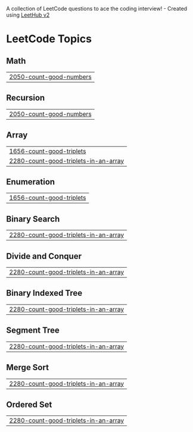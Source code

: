 A collection of LeetCode questions to ace the coding interview! - Created using [LeetHub v2](https://github.com/arunbhardwaj/LeetHub-2.0)
<!---LeetCode Topics Start-->
# LeetCode Topics
## Math
|  |
| ------- |
| [2050-count-good-numbers](https://github.com/VINIT1819/Leetcode/tree/master/2050-count-good-numbers) |
## Recursion
|  |
| ------- |
| [2050-count-good-numbers](https://github.com/VINIT1819/Leetcode/tree/master/2050-count-good-numbers) |
## Array
|  |
| ------- |
| [1656-count-good-triplets](https://github.com/VINIT1819/Leetcode/tree/master/1656-count-good-triplets) |
| [2280-count-good-triplets-in-an-array](https://github.com/VINIT1819/Leetcode/tree/master/2280-count-good-triplets-in-an-array) |
## Enumeration
|  |
| ------- |
| [1656-count-good-triplets](https://github.com/VINIT1819/Leetcode/tree/master/1656-count-good-triplets) |
## Binary Search
|  |
| ------- |
| [2280-count-good-triplets-in-an-array](https://github.com/VINIT1819/Leetcode/tree/master/2280-count-good-triplets-in-an-array) |
## Divide and Conquer
|  |
| ------- |
| [2280-count-good-triplets-in-an-array](https://github.com/VINIT1819/Leetcode/tree/master/2280-count-good-triplets-in-an-array) |
## Binary Indexed Tree
|  |
| ------- |
| [2280-count-good-triplets-in-an-array](https://github.com/VINIT1819/Leetcode/tree/master/2280-count-good-triplets-in-an-array) |
## Segment Tree
|  |
| ------- |
| [2280-count-good-triplets-in-an-array](https://github.com/VINIT1819/Leetcode/tree/master/2280-count-good-triplets-in-an-array) |
## Merge Sort
|  |
| ------- |
| [2280-count-good-triplets-in-an-array](https://github.com/VINIT1819/Leetcode/tree/master/2280-count-good-triplets-in-an-array) |
## Ordered Set
|  |
| ------- |
| [2280-count-good-triplets-in-an-array](https://github.com/VINIT1819/Leetcode/tree/master/2280-count-good-triplets-in-an-array) |
<!---LeetCode Topics End-->